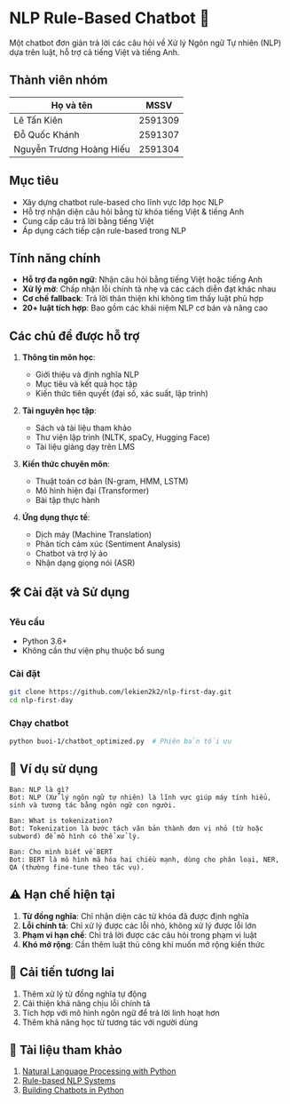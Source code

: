 # NLP Rule-Based Chatbot 🤖

Một chatbot đơn giản trả lời các câu hỏi về Xử lý Ngôn ngữ Tự nhiên (NLP) dựa trên luật, hỗ trợ cả tiếng Việt và tiếng Anh.

## Thành viên nhóm

| Họ và tên | MSSV |
|-----------|------|
| Lê Tấn Kiên | 2591309 |
| Đỗ Quốc Khánh | 2591307 |
| Nguyễn Trương Hoàng Hiếu | 2591304 |

## Mục tiêu

- Xây dựng chatbot rule-based cho lĩnh vực lớp học NLP
- Hỗ trợ nhận diện câu hỏi bằng từ khóa tiếng Việt & tiếng Anh
- Cung cấp câu trả lời bằng tiếng Việt
- Áp dụng cách tiếp cận rule-based trong NLP

## Tính năng chính

- **Hỗ trợ đa ngôn ngữ**: Nhận câu hỏi bằng tiếng Việt hoặc tiếng Anh
- **Xử lý mờ**: Chấp nhận lỗi chính tả nhẹ và các cách diễn đạt khác nhau
- **Cơ chế fallback**: Trả lời thân thiện khi không tìm thấy luật phù hợp
- **20+ luật tích hợp**: Bao gồm các khái niệm NLP cơ bản và nâng cao

## Các chủ đề được hỗ trợ

1. **Thông tin môn học**:
   - Giới thiệu và định nghĩa NLP
   - Mục tiêu và kết quả học tập
   - Kiến thức tiên quyết (đại số, xác suất, lập trình)

2. **Tài nguyên học tập**:
   - Sách và tài liệu tham khảo
   - Thư viện lập trình (NLTK, spaCy, Hugging Face)
   - Tài liệu giảng dạy trên LMS

3. **Kiến thức chuyên môn**:
   - Thuật toán cơ bản (N-gram, HMM, LSTM)
   - Mô hình hiện đại (Transformer)
   - Bài tập thực hành

4. **Ứng dụng thực tế**:
   - Dịch máy (Machine Translation)
   - Phân tích cảm xúc (Sentiment Analysis)
   - Chatbot và trợ lý ảo
   - Nhận dạng giọng nói (ASR)

## 🛠️ Cài đặt và Sử dụng

### Yêu cầu
- Python 3.6+
- Không cần thư viện phụ thuộc bổ sung

### Cài đặt
```bash
git clone https://github.com/lekien2k2/nlp-first-day.git
cd nlp-first-day
```

### Chạy chatbot
```bash
python buoi-1/chatbot_optimized.py  # Phiên bản tối ưu
```

## 💬 Ví dụ sử dụng

```
Bạn: NLP là gì?
Bot: NLP (Xử lý ngôn ngữ tự nhiên) là lĩnh vực giúp máy tính hiểu, sinh và tương tác bằng ngôn ngữ con người.

Bạn: What is tokenization?
Bot: Tokenization là bước tách văn bản thành đơn vị nhỏ (từ hoặc subword) để mô hình có thể xử lý.

Bạn: Cho mình biết về BERT
Bot: BERT là mô hình mã hóa hai chiều mạnh, dùng cho phân loại, NER, QA (thường fine-tune theo tác vụ).
```

## ⚠️ Hạn chế hiện tại

1. **Từ đồng nghĩa**: Chỉ nhận diện các từ khóa đã được định nghĩa
2. **Lỗi chính tả**: Chỉ xử lý được các lỗi nhỏ, không xử lý được lỗi lớn
3. **Phạm vi hạn chế**: Chỉ trả lời được các câu hỏi trong phạm vi luật
4. **Khó mở rộng**: Cần thêm luật thủ công khi muốn mở rộng kiến thức

## 🔄 Cải tiến tương lai

1. Thêm xử lý từ đồng nghĩa tự động
2. Cải thiện khả năng chịu lỗi chính tả
3. Tích hợp với mô hình ngôn ngữ để trả lời linh hoạt hơn
4. Thêm khả năng học từ tương tác với người dùng

## 📝 Tài liệu tham khảo

1. [Natural Language Processing with Python](https://www.nltk.org/book/)
2. [Rule-based NLP Systems](https://web.stanford.edu/~jurafsky/slp3/)
3. [Building Chatbots in Python](https://www.datacamp.com/courses/building-chatbots-in-python)